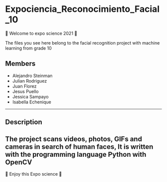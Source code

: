 # Expociencia_Reconocimiento_Facial_10

🤩 Welcome to expo science 2021 🤩

The files you see here belong to the facial recognition project with machine learning from grade 10

Members
-----------------------------------
- Alejandro Steinman 
- Julian Rodriguez
- Juan Florez 
- Jesus Puello 
- Jessica Sampayo 
- Isabella Echenique 
-----------------------------------

Description
-----------------------------
The project scans videos, photos, GIFs and cameras in search of human faces, It is written with the programming language Python with OpenCV
----------------------------------------
👾 Enjoy this Expo science 👾
